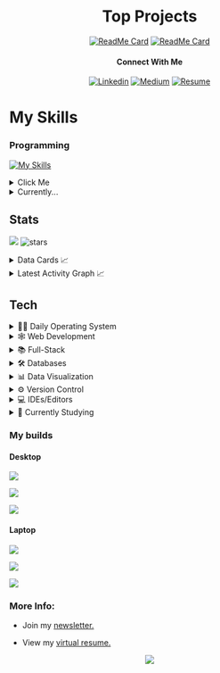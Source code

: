 <div align='center'>

# Top Projects

[![ReadMe Card](https://github-readme-stats.vercel.app/api/pin/?username=sieep-coding&repo=todo-htmx-alpine-go&theme=ambient_gradient)](https://github.com/Sieep-Coding/todo-htmx-alpine-go)
[![ReadMe Card](https://github-readme-stats.vercel.app/api/pin/?username=sieep-coding&repo=snow-simulation&theme=ambient_gradient)](https://github.com/Sieep-Coding/snow-simulation)

#### Connect With Me

[![Linkedin](https://img.shields.io/badge/LinkedIn-0077B5?style=for-the-badge&logo=linkedin&logoColor=white)](https://www.linkedin.com/in/nick-s-694241139/)
[![Medium](https://img.shields.io/badge/medium-white?style=for-the-badge&logo=medium&logoColor=black)](https://medium.com/@nick-stambaugh)
[![Resume](https://img.shields.io/badge/website-000000?style=for-the-badge&logo=About.me&logoColor=white)](https://sieep-coding.github.io/)

</div>

# My Skills

### Programming

[![My Skills](https://skillicons.dev/icons?i=flutter,c,python,typescript,go,sqlite&perline=3)](https://skillicons.dev)


<details>

<summary>Click Me</summary>

```
   I can...

   - Engineer web applications using React.js, JavaScript, SQL, and PHP within tight deadlines.

   - Develop cross-platform applications in Flutter/Dart. 

   - Design and implement enterprise-level dashboards in Qlik Sense, Tableau, and PowerBI.

   - Lead and manage teams, oversee analysts in SQL/PowerBI tasks.

   - Automate ETL pipelines using Python and SQL, streamline report generation processes.

   - Present business intelligence findings to executives and team leaders.

   - Conduct extensive research and data analysis, utilizing R, SAS, and regression analysis techniques.

```

</details>

<details>

<summary>Currently...</summary>

```
- A data analyst in Grand Rapids.

- Studying Computer Science.

- Looking for new opportunities in business intelligence and software development. 
```

</details>

## Stats

![](https://komarev.com/ghpvc/?username=alteryx-motives&color=orange&style=flat&base=6000&abbreviated=true) <img src="https://img.shields.io/github/stars/sieep-coding?label=Stars" alt="stars">

<details>
<summary> Data Cards 📈 </summary>

[![Top Langs](https://github-readme-stats.vercel.app/api/top-langs/?username=sieep-coding&layout=compact&theme=ambient_gradient&hide=html,css,zig,powershell,python)](https://github.com/anuraghazra/github-readme-stats)

![Nick's GitHub stats](https://github-readme-stats.vercel.app/api?username=sieep-coding&show_icons=true&theme=ambient_gradient&hide=contribs,prs&rank_icon=github)

[![trophy](https://github-profile-trophy.vercel.app/?username=sieep-coding&theme=ambient_gradient&title=MultiLanguage,Stars,Commits,Repositories)](https://github.com/ryo-ma/github-profile-trophy)

[![roadmap.sh](https://roadmap.sh/card/wide/667b1494c19525099e698db6?variant=dark)](https://roadmap.sh/u/nicks)

![Leetcode Stats](https://leetcard.jacoblin.cool/sieep-coding?theme=dark)
</details>

<details>
  <summary>Latest Activity Graph 📈</summary>
  <br>
  <h2 align="center">Latest Contribution</h2>
  <a href="https://github.com/Sieep-Coding">
    <img alt="Sieep-Coding's Activity Graph" src="https://github-readme-activity-graph.vercel.app/graph?username=Sieep-Coding&theme=github-compact&hide_border=true">
  </a>
  <br>
</details>
   
## Tech

  <details>
  <summary>
🕵🏻 Daily Operating System
    </summary> 
     <br>
  
![GNU/Linux](https://img.shields.io/badge/Linux-FCC624?style=flat&logo=linux&logoColor=black)
![Ubuntu](https://img.shields.io/badge/Ubuntu-FCC624?style=flat&logo=Ubuntu&logoColor=black)
</details> 

  <details>
  <summary>
🕸️ Web Development
    </summary> 
 <br>
  
![React](https://img.shields.io/badge/-React-white?style=flat-circle&logo=react) 
![HTML5](https://img.shields.io/badge/-HTML5-white?style=flat-circle&logo=html5) 
![Bootstrap](https://img.shields.io/badge/-Tailwind-white?style=flat-circle&logo=tailwindcss) 
![PHP](https://img.shields.io/badge/-PHP-white?style=flat-circle&logo=php)
![Vercel](https://img.shields.io/badge/-Vercel-white?style=flat-circle&logo=Vercel&logoColor=black)
![Netlify](https://img.shields.io/badge/-Netlify-white?style=flat-circle&logo=Netlify)
</details> 

<details>
  <summary>
📚 Full-Stack
    </summary> 
 <br>
  
![Flutter](https://img.shields.io/badge/-Flutter-white?style=flat-circle&logo=flutter&logoColor=blue)
![Dart](https://img.shields.io/badge/-Dart-white?style=flat-circle&logo=dart&logoColor=blue)
![TypeScript](https://img.shields.io/badge/-TypeScript-white?style=flat-circle&logo=TypeScript)
</details> 

<details>
  <summary>
🛠️ Databases
    </summary> 
   <br>
  
![SQL Server](https://img.shields.io/badge/-SQL%20Server-white?style=flat-circle&logo=microsoft-sql-server&logoColor=black)
![MongoDB](https://img.shields.io/badge/MongoDB-white?style=flat&logo=mongodb&logoColor=green)
![Salesforce](https://img.shields.io/badge/-Salesforce-white?style=flat-circle&logo=Salesforce)
![Zoho](https://img.shields.io/badge/-Zoho-white?style=flat-circle&logo=Zoho&logoColor=black)
</details>

<details>
  <summary>
📊 Data Visualization
    </summary> 
   <br>
  
![Tableau](https://img.shields.io/badge/-Tableau-white?style=flat-circle&logo=tableau) 
![Power BI](https://img.shields.io/badge/-Power%20BI-white?style=flat-circle&logo=power-bi) 
![Qlik Sense](https://img.shields.io/badge/-Qlik%20Sense-white?style=flat-circle&logo=qlik&logoColor=green)
</details>
  <details>
  <summary>
⚙️ Version Control
    </summary> 
     <br>
  
![Git](https://img.shields.io/badge/-Git-white?style=flat-circle&logo=git)
</details>
  <details>
  <summary>
💻 IDEs/Editors
    </summary> 
 <br>
  
![VS Code](https://img.shields.io/badge/-VS%20Code-white?style=flat-circle&logo=visual-studio-code&logoColor=blue)
![VS Code](https://img.shields.io/badge/-Neovim-white?style=flat-circle&logo=neovim&logoColor=green)
![RStudio](https://img.shields.io/badge/-RStudio-white?style=flat-circle&logo=RStudio)
</details>
<details>
  <summary>
🌱 Currently Studying
    </summary> 
 <br>
  
![Computer Science](https://img.shields.io/badge/-Computer%20Science-white?style=flat-circle&logo=computer-science)
![Docker](https://img.shields.io/badge/-Docker-white?style=flat-circle&logo=docker)
</details>

### My builds
#### Desktop
 
![](https://img.shields.io/badge/NVIDIA-RTX2070S-76B900?style=for-the-badge&logo=nvidia&logoColor=white) 

![](https://img.shields.io/badge/AMD-Ryzen_5_3600X-ED1C24?style=for-the-badge&logo=amd&logoColor=white) 

![](https://img.shields.io/badge/WSL-0a97f5?style=for-the-badge&logo=linux&logoColor=white)

#### Laptop
![](https://img.shields.io/badge/NVIDIA-RTX3050Ti-76B900?style=for-the-badge&logo=nvidia&logoColor=white) 

![](https://img.shields.io/badge/Intel-Core_i7_11800H-0071C5?style=for-the-badge&logo=intel&logoColor=white) 

![](https://img.shields.io/badge/Ubuntu-E95420?style=for-the-badge&logo=ubuntu&logoColor=white)

### More Info:

- Join my <a href="https://codewithnick.beehiiv.com">newsletter.</a>

- View my [virtual resume.](https://sieep-coding.github.io/)

<p align="center">
  <img src="https://capsule-render.vercel.app/api?type=waving&color=gradient&height=60&section=footer&width=100"/>
</p>

